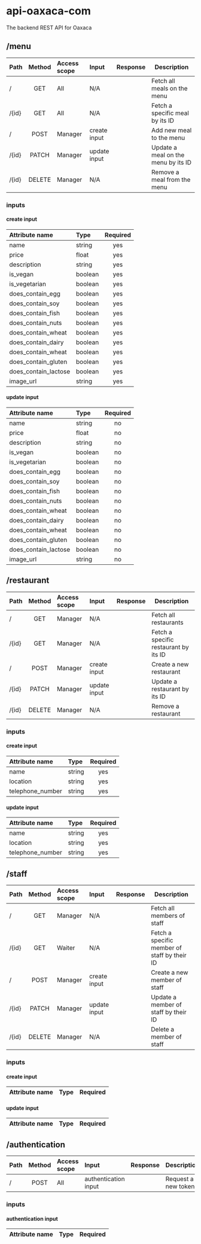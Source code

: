 # api-oaxaca-com
The backend REST API for Oaxaca

## /menu
 Path  | Method | Access scope | Input             | Response      | Description
:------|:------:|:-------------|:------------------|:--------------|------------------
 /     | GET    | All          | N/A               |               | Fetch all meals on the menu
 /{id} | GET    | All          | N/A               |               | Fetch a specific meal by its ID
 /     | POST   | Manager      | create input      |               | Add new meal to the menu
 /{id} | PATCH  | Manager      | update input      |               | Update a meal on the menu by its ID
 /{id} | DELETE | Manager      | N/A               |               | Remove a meal from the menu

### inputs
#### create input
 Attribute name       | Type    | Required
:---------------------|:--------|:--------:
 name                 | string  | yes
 price                | float   | yes
 description          | string  | yes
 is_vegan             | boolean | yes
 is_vegetarian        | boolean | yes
 does_contain_egg     | boolean | yes
 does_contain_soy     | boolean | yes
 does_contain_fish    | boolean | yes
 does_contain_nuts    | boolean | yes
 does_contain_wheat   | boolean | yes
 does_contain_dairy   | boolean | yes
 does_contain_wheat   | boolean | yes
 does_contain_gluten  | boolean | yes
 does_contain_lactose | boolean | yes
 image_url            | string  | yes

#### update input
 Attribute name       | Type    | Required
:---------------------|:--------|:--------:
 name                 | string  | no
 price                | float   | no
 description          | string  | no
 is_vegan             | boolean | no
 is_vegetarian        | boolean | no
 does_contain_egg     | boolean | no
 does_contain_soy     | boolean | no
 does_contain_fish    | boolean | no
 does_contain_nuts    | boolean | no
 does_contain_wheat   | boolean | no
 does_contain_dairy   | boolean | no
 does_contain_wheat   | boolean | no
 does_contain_gluten  | boolean | no
 does_contain_lactose | boolean | no
 image_url            | string  | no


## /restaurant
 Path  | Method | Access scope | Input             | Response      | Description
:------|:------:|:-------------|:------------------|:--------------|------------------
 /     | GET    | Manager      | N/A               |               | Fetch all restaurants
 /{id} | GET    | Manager      | N/A               |               | Fetch a specific restaurant by its ID
 /     | POST   | Manager      | create input      |               | Create a new restaurant
 /{id} | PATCH  | Manager      | update input      |               | Update a restaurant by its ID
 /{id} | DELETE | Manager      | N/A               |               | Remove a restaurant

### inputs
#### create input
 Attribute name   | Type    | Required
:-----------------|:--------|:--------:
 name             | string  | yes
 location         | string  | yes
 telephone_number | string  | yes

#### update input
 Attribute name   | Type    | Required
:-----------------|:--------|:--------:
 name             | string  | yes
 location         | string  | yes
 telephone_number | string  | yes


## /staff
 Path  | Method | Access scope | Input             | Response      | Description
:------|:------:|:-------------|:------------------|:--------------|------------------
 /     | GET    | Manager      | N/A               |               | Fetch all members of staff
 /{id} | GET    | Waiter       | N/A               |               | Fetch a specific member of staff by their ID
 /     | POST   | Manager      | create input      |               | Create a new member of staff
 /{id} | PATCH  | Manager      | update input      |               | Update a member of staff by their ID
 /{id} | DELETE | Manager      | N/A               |               | Delete a member of staff

### inputs
#### create input
 Attribute name | Type | Required
:---------------|:-----|:--------:

#### update input
 Attribute name | Type | Required
:---------------|:-----|:--------:


## /authentication
 Path  | Method | Access scope | Input                | Response      | Description
:------|:------:|:-------------|:---------------------|:--------------|:---------------------------------
 /     | POST   | All          | authentication input |               | Request a new token

### inputs
#### authentication input
 Attribute name | Type | Required
:---------------|:-----|:--------:

